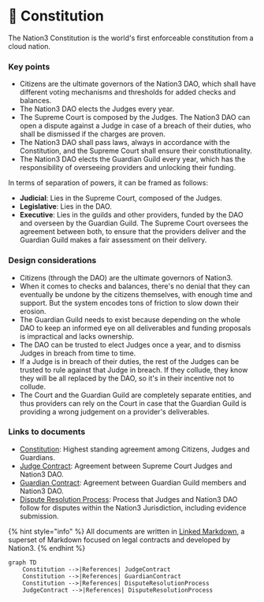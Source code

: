 # 📜 Constitution

The Nation3 Constitution is the world's first enforceable constitution from a cloud nation.&#x20;

### Key points

* Citizens are the ultimate governors of the Nation3 DAO, which shall have different voting mechanisms and thresholds for added checks and balances.
* The Nation3 DAO elects the Judges every year.
* The Supreme Court is composed by the Judges. The Nation3 DAO can open a dispute against a Judge in case of a breach of their duties, who shall be dismissed if the charges are proven.
* The Nation3 DAO shall pass laws, always in accordance with the Constitution, and the Supreme Court shall ensure their constitutionality.
* The Nation3 DAO elects the Guardian Guild every year, which has the responsibility of overseeing providers and unlocking their funding.

In terms of separation of powers, it can be framed as follows:

* **Judicial**: Lies in the Supreme Court, composed of the Judges.
* **Legislative**: Lies in the DAO.
* **Executive**: Lies in the guilds and other providers, funded by the DAO and overseen by the Guardian Guild. The Supreme Court oversees the agreement between both, to ensure that the providers deliver and the Guardian Guild makes a fair assessment on their delivery.

### Design considerations

* Citizens (through the DAO) are the ultimate governors of Nation3.
* When it comes to checks and balances, there's no denial that they can eventually be undone by the citizens themselves, with enough time and support. But the system encodes tons of friction to slow down their erosion.
* The Guardian Guild needs to exist because depending on the whole DAO to keep an informed eye on all deliverables and funding proposals is impractical and lacks ownership.
* The DAO can be trusted to elect Judges once a year, and to dismiss Judges in breach from time to time.
* If a Judge is in breach of their duties, the rest of the Judges can be trusted to rule against that Judge in breach. If they collude, they know they will be all replaced by the DAO, so it's in their incentive not to collude.
* The Court and the Guardian Guild are completely separate entities, and thus providers can rely on the Court in case that the Guardian Guild is providing a wrong judgement on a provider's deliverables.

### Links to documents

* [Constitution](https://linked.md/v?u=https://linked.md/api/github/nation3/law/main/Constitution.linked.md): Highest standing agreement among Citizens, Judges and Guardians.
* [Judge Contract](https://linked.md/v?u=https://linked.md/api/github/nation3/law/main/contracts/JudgeContract.linked.md): Agreement between Supreme Court Judges and Nation3 DAO.
* [Guardian Contract](https://linked.md/v?u=https://linked.md/api/github/nation3/law/main/contracts/GuardianContract.linked.md): Agreement between Guardian Guild members and Nation3 DAO.
* [Dispute Resolution Process](https://linked.md/v?u=https://linked.md/api/github/nation3/law/main/contracts/DisputeResolutionProcess.linked.md): Process that Judges and Nation3 DAO follow for disputes within the Nation3 Jurisdiction, including evidence submission.

{% hint style="info" %}
All documents are written in [Linked Markdown](https://linked.md), a superset of Markdown focused on legal contracts and developed by Nation3.
{% endhint %}

```mermaid
graph TD
    Constitution -->|References| JudgeContract
    Constitution -->|References| GuardianContract
    Constitution -->|References| DisputeResolutionProcess
    JudgeContract -->|References| DisputeResolutionProcess
```
